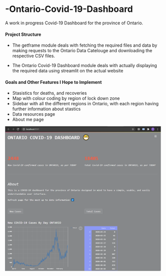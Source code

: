 # -Ontario-Covid-19-Dashboard
A work in progress Covid-19 Dashboard for the province of Ontario.

#### Project Structure
- The getframe module deals with fetching the required files and data by making requests to the Ontario Data Catelouge and downloading the respective CSV files.

- The Ontario Covid-19 Dashboard module deals with actually displaying the required data using streamlit on the actual website

#### Goals and Other Features I Hope to Implement
- Stasistics for deaths, and recoveries
- Map with colour coding by region of lock down zone
- Sidebar with all the different regions in Ontario, with each region having further information about stastics
- Data resources page
- About me page


![](/Images/Website%20UI.PNG)


